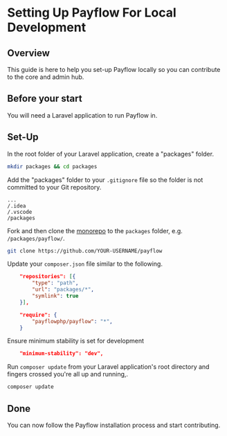 # Setting Up Payflow For Local Development

## Overview

This guide is here to help you set-up Payflow locally so you can contribute to the core and admin hub.

## Before your start

You will need a Laravel application to run Payflow in.

## Set-Up

In the root folder of your Laravel application, create a "packages" folder.

```sh
mkdir packages && cd packages
````

Add the "packages" folder to your `.gitignore` file so the folder is not committed to your Git repository.

```
...
/.idea
/.vscode
/packages
```

Fork and then clone the [monorepo](https://github.com/payflowphp/payflow) to the `packages` folder, e.g. `/packages/payflow/`.

```sh
git clone https://github.com/YOUR-USERNAME/payflow
````

Update your `composer.json` file similar to the following.

```json
    "repositories": [{
        "type": "path",
        "url": "packages/*",
        "symlink": true
    }],

    "require": {
        "payflowphp/payflow": "*",
    }
````

Ensure minimum stability is set for development
```json
    "minimum-stability": "dev",
````

Run `composer update` from your Laravel application's root directory and fingers crossed you're all up and running,. 

```sh
composer update
````

## Done
You can now follow the Payflow installation process and start contributing.
